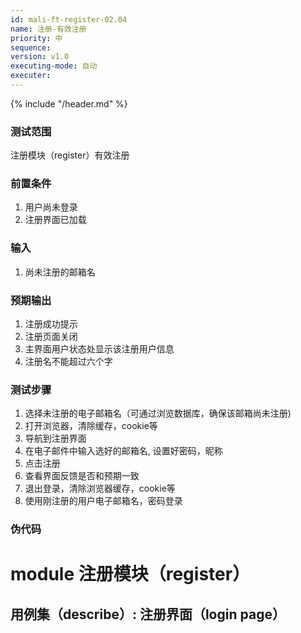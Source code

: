 ```yaml
---
id: mali-ft-register-02.04
name: 注册-有效注册
priority: 中
sequence: 
version: v1.0
executing-mode: 自动
executer: 
---
```


{% include "/header.md" %}

### 测试范围
  注册模块（register）有效注册

### 前置条件
1. 用户尚未登录
2. 注册界面已加载

### 输入
1. 尚未注册的邮箱名

### 预期输出
1. 注册成功提示
2. 注册页面关闭
3. 主界面用户状态处显示该注册用户信息
4. 注册名不能超过六个字

### 测试步骤
  1. 选择未注册的电子邮箱名（可通过浏览数据库，确保该邮箱尚未注册)
  2. 打开浏览器，清除缓存，cookie等
  3. 导航到注册界面
  4. 在电子邮件中输入选好的邮箱名, 设置好密码，昵称
  5. 点击注册
  6. 查看界面反馈是否和预期一致
  7. 退出登录，清除浏览器缓存，cookie等
  8. 使用刚注册的用户电子邮箱名，密码登录


### 伪代码

# module 注册模块（register）
## 用例集（describe）:  注册界面（login page）
